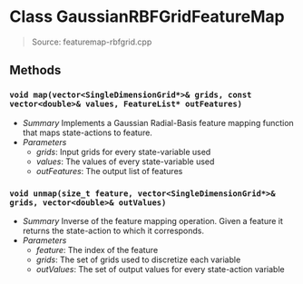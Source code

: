 # Class GaussianRBFGridFeatureMap
> Source: featuremap-rbfgrid.cpp
## Methods
### `void map(vector<SingleDimensionGrid*>& grids, const vector<double>& values, FeatureList* outFeatures)`
* *Summary*
  Implements a Gaussian Radial-Basis feature mapping function that maps state-actions to feature.
* *Parameters*
  * _grids_: Input grids for every state-variable used
  * _values_: The values of every state-variable used
  * _outFeatures_: The output list of features
### `void unmap(size_t feature, vector<SingleDimensionGrid*>& grids, vector<double>& outValues)`
* *Summary*
  Inverse of the feature mapping operation. Given a feature it returns the state-action to which it corresponds.
* *Parameters*
  * _feature_: The index of the feature
  * _grids_: The set of grids used to discretize each variable
  * _outValues_: The set of output values for every state-action variable
